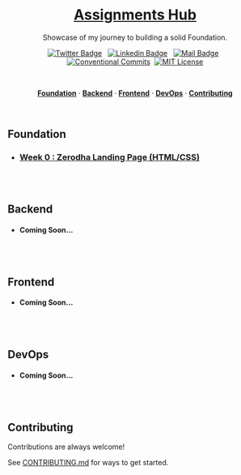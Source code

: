 <a href="./">
  <h1 align="center">Assignments Hub</h1>
</a>

<p align="center">
  Showcase of my journey to building a solid Foundation.
</p>

<div align= "center">

[![Twitter Badge](https://img.shields.io/badge/-@KadlagAkash-1ca0f1?style=flat&labelColor=1ca0f1&logo=twitter&logoColor=white&link=https://twitter.com/KadlagAkash)](https://twitter.com/KadlagAkash) &nbsp; [![Linkedin Badge](https://img.shields.io/badge/-KadlagAkash-0e76a8?style=flat&labelColor=0e76a8&logo=linkedin&logoColor=white)](https://www.linkedin.com/in/kadlagakash/) &nbsp; [![Mail Badge](https://img.shields.io/badge/-akashkadlag14-c0392b?style=flat&labelColor=c0392b&logo=gmail&logoColor=white)](mailto:akashkadlag14@gmail.com) &nbsp; [![Conventional Commits](https://img.shields.io/badge/Conventional%20Commits-1.0.0-%23FE5196?logo=conventionalcommits&logoColor=white)](https://conventionalcommits.org)&nbsp; [![MIT License](https://img.shields.io/badge/License-MIT-green.svg)](https://choosealicense.com/licenses/mit/)

</div>
<br>

<p align="center">
  <a href="#foundation"><strong>Foundation</strong></a> ·
  <a href="#backend"><strong>Backend</strong></a> ·
  <a href="#frontend"><strong>Frontend</strong></a> ·
  <a href="#devops"><strong>DevOps</strong></a> ·
  <a href="#contributing"><strong>Contributing</strong></a>
</p>
</br>

## Foundation

 - ### [Week 0 : Zerodha Landing Page (HTML/CSS)](./assignments/week-0/REAME.md)
</br></br>


## Backend

 - #### Coming Soon...
</br></br>

## Frontend

 - #### Coming Soon...
</br></br>

## DevOps

 - #### Coming Soon...
</br></br>

## Contributing

Contributions are always welcome! 

See [CONTRIBUTING.md](../../CONTRIBUTING.md) for ways to get started.
</br></br>